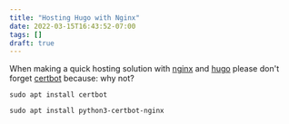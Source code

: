 ```yaml
---
title: "Hosting Hugo with Nginx"
date: 2022-03-15T16:43:52-07:00
tags: []
draft: true
---
```

When making a quick hosting solution with [nginx](https://gideonwolfe.com/posts/sysadmin/hugonginx/) and [hugo](https://gohugo.io/getting-started/installing/#debian-and-ubuntu) please don't forget [certbot](https://certbot.eff.org/) because: why not?

`sudo apt install certbot`

`sudo apt install python3-certbot-nginx`

